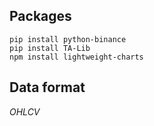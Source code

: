 ## Packages
```
pip install python-binance
pip install TA-Lib 
npm install lightweight-charts
```
## Data format
_OHLCV_